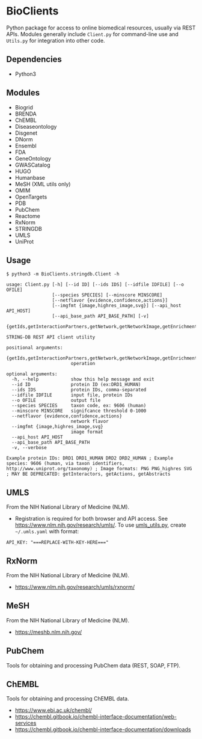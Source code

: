 # BioClients

Python package for access to online biomedical resources,
usually via REST APIs. Modules generally include
`Client.py` for command-line use and `Utils.py` for
integration into other code.

## Dependencies

* Python3

## Modules

* Biogrid
* BRENDA
* ChEMBL
* Diseaseontology
* Disgenet
* DNorm
* Ensembl
* FDA
* GeneOntology
* GWASCatalog
* HUGO
* Humanbase
* MeSH \(XML utils only\)
* OMIM
* OpenTargets
* PDB
* PubChem
* Reactome
* RxNorm
* STRINGDB
* UMLS
* UniProt

## Usage

```
$ python3 -m BioClients.stringdb.Client -h

usage: Client.py [-h] [--id ID] [--ids IDS] [--idfile IDFILE] [--o OFILE]
                 [--species SPECIES] [--minscore MINSCORE]
                 [--netflavor {evidence,confidence,actions}]
                 [--imgfmt {image,highres_image,svg}] [--api_host API_HOST]
                 [--api_base_path API_BASE_PATH] [-v]
                 {getIds,getInteractionPartners,getNetwork,getNetworkImage,getEnrichment,getPPIEnrichment,getInteractors,getActions,getAbstracts}

STRING-DB REST API client utility

positional arguments:
  {getIds,getInteractionPartners,getNetwork,getNetworkImage,getEnrichment,getPPIEnrichment,getInteractors,getActions,getAbstracts}
                        operation

optional arguments:
  -h, --help            show this help message and exit
  --id ID               protein ID (ex:DRD1_HUMAN)
  --ids IDS             protein IDs, comma-separated
  --idfile IDFILE       input file, protein IDs
  --o OFILE             output file
  --species SPECIES     taxon code, ex: 9606 (human)
  --minscore MINSCORE   signifcance threshold 0-1000
  --netflavor {evidence,confidence,actions}
                        network flavor
  --imgfmt {image,highres_image,svg}
                        image format
  --api_host API_HOST
  --api_base_path API_BASE_PATH
  -v, --verbose

Example protein IDs: DRD1 DRD1_HUMAN DRD2 DRD2_HUMAN ; Example species: 9606 (human, via taxon identifiers, http://www.uniprot.org/taxonomy) ; Image formats: PNG PNG_highres SVG ; MAY BE DEPRECATED: getInteractors, getActions, getAbstracts
```

##  UMLS

From the NIH National Library of Medicine (NLM).

* Registration is required for both browser and API access.  See
<https://www.nlm.nih.gov/research/umls/>. To use
[umls_utils.py](python/umls_utils.py), create `~/.umls.yaml` with
format:

```
API_KEY: "===REPLACE-WITH-KEY-HERE==="
```

##  RxNorm

From the NIH National Library of Medicine (NLM).

* <https://www.nlm.nih.gov/research/umls/rxnorm/>

##  MeSH

From the NIH National Library of Medicine (NLM).

* <https://meshb.nlm.nih.gov/>

## PubChem

Tools for obtaining and processing PubChem data (REST, SOAP, FTP).

## ChEMBL

Tools for obtaining and processing ChEMBL data.

* https://www.ebi.ac.uk/chembl/
* https://chembl.gitbook.io/chembl-interface-documentation/web-services
* https://chembl.gitbook.io/chembl-interface-documentation/downloads
